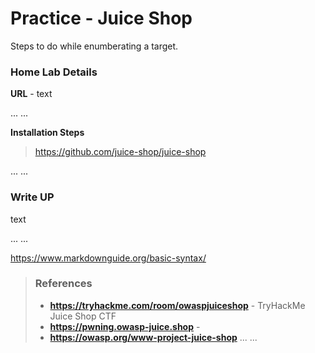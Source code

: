 # Practice - Juice Shop
Steps to do while enumberating a target. 

### Home Lab Details
**URL** - text


...
...

**Installation Steps**
> https://github.com/juice-shop/juice-shop  

...
...

### Write UP
text


...
...

> 
https://www.markdownguide.org/basic-syntax/

> ### References
> - **https://tryhackme.com/room/owaspjuiceshop** - TryHackMe Juice Shop CTF
> - **https://pwning.owasp-juice.shop** - 
> - **https://owasp.org/www-project-juice-shop**
...
...
